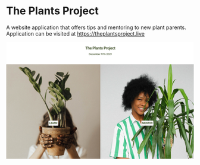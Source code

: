 # The Plants Project 
A website application that offers tips and mentoring to new plant parents. Application can be visited at https://theplantsproject.live

![images](assets/images/screenshot.png)